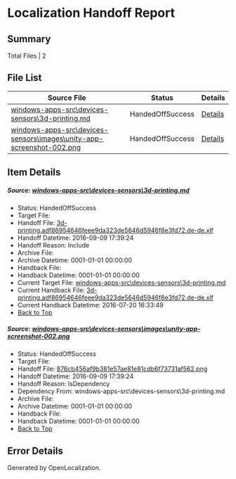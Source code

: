 # <a name='report-top'></a> Localization Handoff Report

## Summary
 Total Files | 2

## File List
 Source File | Status | Details 
 ----------- | ------ | ------- 
 [windows-apps-src\devices-sensors\3d-printing.md](https://github.com/Microsoft/windows-apps/blob/78c2cb14097fbf232534f9f6bcd4d042bee9fc58/windows-apps-src/devices-sensors/3d-printing.md) | HandedOffSuccess | [Details](#4963e05ec9b020b6bf60ab19c1231a9dcfd508f33326)
 [windows-apps-src\devices-sensors\images\unity-app-screenshot-002.png](https://github.com/Microsoft/windows-apps/blob/bbc4f84d1aab1406687bc0459113069a751150ce/windows-apps-src/devices-sensors/images/unity-app-screenshot-002.png) | HandedOffSuccess | [Details](#876cb456af9b381e57ae81e81cdb6f73731af5623392)

## Item Details
##### <a name='4963e05ec9b020b6bf60ab19c1231a9dcfd508f33326'></a> Source: [windows-apps-src\devices-sensors\3d-printing.md](https://github.com/Microsoft/windows-apps/blob/78c2cb14097fbf232534f9f6bcd4d042bee9fc58/windows-apps-src/devices-sensors/3d-printing.md)
* Status: HandedOffSuccess
* Target File: 
* Handoff File: [3d-printing.adf86954646feee9da323de5646d5946f8e3fd72.de-de.xlf](https://github.com/Microsoft/WDG.handoff/blob/c45057964dcc87f0631d268b87d3747bc858b314/ol-handoff/Microsoft/windows-apps.de-de/master/3d-printing.adf86954646feee9da323de5646d5946f8e3fd72.de-de.xlf)
* Handoff Datetime: 2016-09-09 17:39:24
* Handoff Reason: Include
* Archive File: 
* Archive Datetime: 0001-01-01 00:00:00
* Handback File: 
* Handback Datetime: 0001-01-01 00:00:00
* Current Target File: [windows-apps-src\devices-sensors\3d-printing.md](https://github.com/Microsoft/windows-apps.de-de/blob/6de8cee4ee31a6fa9082108f1a9e7ff09c39e62b/windows-apps-src/devices-sensors/3d-printing.md)
* Current Handback File: [3d-printing.adf86954646feee9da323de5646d5946f8e3fd72.de-de.xlf](https://github.com/Microsoft/WDG.handback/blob/2c1ceb1dcd88de90d8169faf0aaddf2807f77d49/ol-handback/Microsoft/windows-apps.de-de/master/3d-printing.adf86954646feee9da323de5646d5946f8e3fd72.de-de.xlf)
* Current Handback Datetime: 2016-07-20 16:33:49
* [Back to Top](#report-top)

##### <a name='876cb456af9b381e57ae81e81cdb6f73731af5623392'></a> Source: [windows-apps-src\devices-sensors\images\unity-app-screenshot-002.png](https://github.com/Microsoft/windows-apps/blob/bbc4f84d1aab1406687bc0459113069a751150ce/windows-apps-src/devices-sensors/images/unity-app-screenshot-002.png)
* Status: HandedOffSuccess
* Target File: 
* Handoff File: [876cb456af9b381e57ae81e81cdb6f73731af562.png](https://github.com/Microsoft/WDG.handoff/blob/c45057964dcc87f0631d268b87d3747bc858b314/ol-handoff/Microsoft/windows-apps.de-de/master/876cb456af9b381e57ae81e81cdb6f73731af562.png)
* Handoff Datetime: 2016-09-09 17:39:24
* Handoff Reason: IsDependency
* Dependency From: windows-apps-src\devices-sensors\3d-printing.md
* Archive File: 
* Archive Datetime: 0001-01-01 00:00:00
* Handback File: 
* Handback Datetime: 0001-01-01 00:00:00
* [Back to Top](#report-top)


## Error Details

Generated by OpenLocalization.
